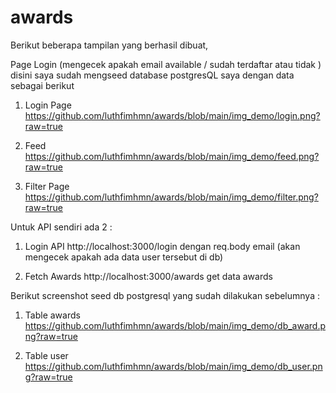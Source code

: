 ﻿# awards

Berikut beberapa tampilan yang berhasil dibuat,

Page Login (mengecek apakah email available / sudah terdaftar atau tidak )
disini saya sudah mengseed database postgresQL saya dengan data sebagai berikut


1. Login Page
https://github.com/luthfimhmn/awards/blob/main/img_demo/login.png?raw=true

2. Feed
https://github.com/luthfimhmn/awards/blob/main/img_demo/feed.png?raw=true

3. Filter Page
https://github.com/luthfimhmn/awards/blob/main/img_demo/filter.png?raw=true

Untuk API sendiri ada 2 : 

1. Login API
http://localhost:3000/login 
dengan req.body email (akan mengecek apakah ada data user tersebut di db)

2. Fetch Awards
http://localhost:3000/awards
get data awards 


Berikut screenshot seed db postgresql yang sudah dilakukan sebelumnya :
1. Table awards
https://github.com/luthfimhmn/awards/blob/main/img_demo/db_award.png?raw=true

2. Table user
https://github.com/luthfimhmn/awards/blob/main/img_demo/db_user.png?raw=true







